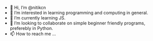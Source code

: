 - 👋 Hi, I’m @nitikcn
- 👀 I’m interested in learning programming and computing in general.
- 🌱 I’m currently learning JS.
- 💞️ I’m looking to collaborate on simple beginner friendly programs, preferebly in Python.
- 📫 How to reach me ...

<!---
nitikcn/nitikcn is a ✨ special ✨ repository because its `README.md` (this file) appears on your GitHub profile.
You can click the Preview link to take a look at your changes.
--->
